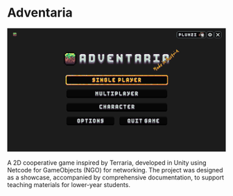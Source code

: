 # Adventaria

![alt text](image.png)

A 2D cooperative
game inspired by Terraria,
developed in Unity using
Netcode for GameObjects (NGO)
for networking. The project was
designed as a showcase,
accompanied by comprehensive
documentation, to support
teaching materials for lower-year
students.
